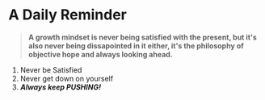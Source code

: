 # A Daily Reminder
>**A growth mindset is never being satisfied with the present, but it's also never being dissapointed in it either, it's the philosophy of objective hope and always looking ahead.**
1. Never be Satisfied
2. Never get down on yourself
3. ***Always keep PUSHING!***

